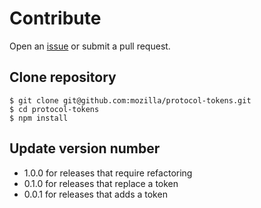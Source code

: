# Contribute

Open an [issue](https://github.com/mozilla/protocol-tokens/issues/new) or submit a pull request.

## Clone repository

```
$ git clone git@github.com:mozilla/protocol-tokens.git
$ cd protocol-tokens
$ npm install

```

## Update version number

+ 1.0.0 for releases that require refactoring
+ 0.1.0 for releases that replace a token
+ 0.0.1 for releases that adds a token
